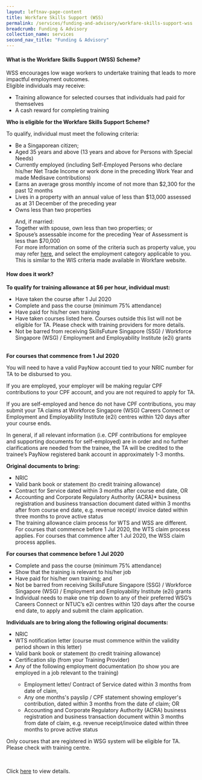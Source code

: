 ```yaml
---
layout: leftnav-page-content 
title: Workfare Skills Support (WSS)
permalink: /services/funding-and-advisory/workfare-skills-support-wss
breadcrumb: Funding & Advisory 
collection_name: services
second_nav_title: "Funding & Advisory"
---
```


<h4>What is the Workfare Skills Support (WSS) Scheme?</h4>
<p>WSS encourages low wage workers to undertake training that leads to more impactful employment outcomes.
<br>
Eligible individuals may receive:
<ul>
<li>Training allowance for selected courses that individuals had paid for themselves</li>
<li>A cash reward for completing training</li>
</ul>
</p>

<b>Who is eligible for the Workfare Skills Support Scheme?</b>
<p>To qualify, individual must meet the following criteria:
<ul>
<li>Be a Singaporean citizen;</li>
<li>Aged 35 years and above (13 years and above for Persons with Special Needs)</li>
<li>Currently employed (including Self-Employed Persons who declare his/her Net Trade Income or work done in the preceding Work Year and made Medisave contributions)</li>
<li>Earns an average gross monthly income of not more than $2,300 for the past 12 months</li>
<li>Lives in a property with an annual value of less than $13,000 assessed as at 31 December of the preceding year</li>
<li>Owns less than two properties</li>
</ul>
<ul>
And, if married:
<li>Together with spouse, own less than two properties; or</li>
<li>Spouse’s assessable income for the preceding Year of Assessment is less than $70,000</li>
For more information on some of the criteria such as property value, you may refer <a href="https://www.workfare.gov.sg/Pages/WIS.aspx">here</a>, and select the 
employment category applicable to you. This is similar to 
the WIS criteria made available in Workfare website.
</ul>

<h4>How does it work?</h4>
<b>To qualify for training allowance at $6 per hour, individual must:</b>
<ul>
<li>Have taken the course after 1 Jul 2020</li>
<li>Complete and pass the course (minimum 75% attendance)</li>
<li>Have paid for his/her own training</li>
<li>Have taken courses listed here. Courses outside this list will not be eligible for TA. Please check with training providers for more details.</li>
<li>Not be barred from receiving SkillsFuture Singapore (SSG) / Workforce Singapore (WSG) / Employment and Employability Institute (e2i) grants</li>
</ul>
<br>
<b>For courses that commence from 1 Jul 2020</b>
<p>
You will need to have a valid PayNow account tied to your NRIC number for TA to be disbursed to you.<br>

If you are employed, your employer will be making regular CPF contributions to your CPF account, and you are not required to apply for TA.<br>

If you are self-employed and hence do not have CPF contributions, you may submit your TA claims at Workforce Singapore (WSG) Careers Connect or Employment and 
Employability Institute (e2i) centres within 120 days after your course ends.<br>

In general, if all relevant information (i.e. CPF contributions for employee and supporting documents for self-employed) are in order and no further clarifications 
are needed from the trainee, the TA will be credited to the trainee’s PayNow registered bank account in approximately 1-3 months.<br>
</p>

<b>Original documents to bring:</b>
<p>
<ul>
<li>NRIC</li>
<li>Valid bank book or statement (to credit training allowance)</li>
<li>Contract for Service dated within 3 months after course end date, OR</li>
<li>Accounting and Corporate Regulatory Authority (ACRA)* business registration and business transaction document dated within 3 months after from course end date, 
e.g. revenue receipt/ invoice dated within three months to prove active status</li>
<li>The training allowance claim process for WTS and WSS are different. For courses that commence before 1 Jul 2020, the WTS claim process applies. For courses that 
commence after 1 Jul 2020, the WSS claim process applies.</li>
</ul>
</p>

<b>For courses that commence before 1 Jul 2020</b>
<p>
<ul>
<li>Complete and pass the course (minimum 75% attendance)</li>
<li>Show that the training is relevant to his/her job</li>
<li>Have paid for his/her own training; and</li>
<li>Not be barred from receiving SkillsFuture Singapore (SSG) / Workforce Singapore (WSG) / Employment and Employability Institute (e2i) grants</li>
<li>Individual needs to make one trip down to any of their preferred WSG’s Careers Connect or NTUC’s e2i centres within 120 days after the course end date, to apply and 
submit the claim application.</li>
</ul>
</p>

<b>Individuals are to bring along the following original documents:</b>
<p>
<ul>
<li>NRIC</li>
<li>WTS notification letter (course must commence within the validity period shown in this letter)</li>
<li>Valid bank book or statement (to credit training allowance)</li>
<li>Certification slip (from your Training Provider)</li>
<li>Any of the following employment documentation (to show you are employed in a job relevant to the training)</li>
  <ul>
<li>Employment letter/ Contract of Service dated within 3 months from date of claim,</li>
<li>Any one months's payslip / CPF statement showing employer's contribution, dated within 3 months from the date of claim; OR</li>
<li>Accounting and Corporate Regulatory Authority (ACRA) business registration and business transaction document within 3 months from date of claim, e.g. revenue 
receipt/invoice dated within three months to prove active status</li>
  </ul>
</ul>
Only courses that are registered in WSG system will be eligible for TA. Please check with training centre.
</p>
<br>
<p>Click <a href="https://www.wsg.gov.sg/programmes-and-initiatives/workfare-skills-support-scheme-individuals.html">here</a> to view details.</p>
